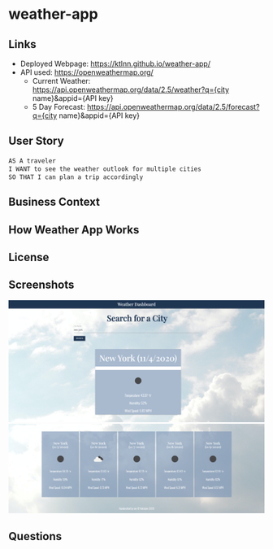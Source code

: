 # weather-app

## Links
- Deployed Webpage: https://ktlnn.github.io/weather-app/
- API used: https://openweathermap.org/
    - Current Weather: https://api.openweathermap.org/data/2.5/weather?q={city name}&appid={API key}
    - 5 Day Forecast: https://api.openweathermap.org/data/2.5/forecast?q={city name}&appid={API key}

## User Story
``` 
AS A traveler
I WANT to see the weather outlook for multiple cities
SO THAT I can plan a trip accordingly
```

## Business Context


## How Weather App Works

## License

## Screenshots
![current-day-weather](/assets/images/current-weather.png)
![five-day-forecast-screenshot](/assets/images/forecast.png)

## Questions